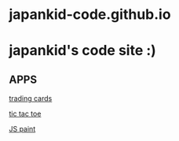 # japankid-code.github.io
# japankid's code site :)

## APPS


[trading cards](https://japankid-code.github.io/trading-cards/cryptids/Issie/Issie-card.html)

[tic tac toe](https://japankid-code.github.io/apps/tic-tac-toe/tic-tac-toe.html)

[JS paint](https://japankid-code.github.io//apps/JS-paint/1.0_table/index.html)
